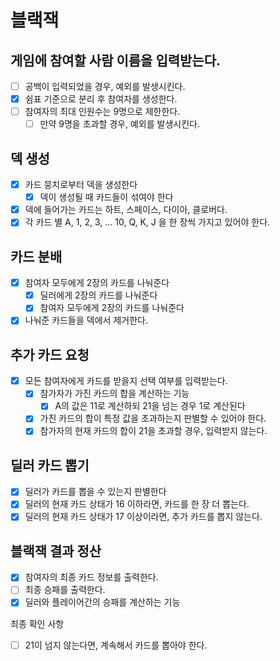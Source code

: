 # 블랙잭

## 게임에 참여할 사람 이름을 입력받는다.

- [ ] 공백이 입력되었을 경우, 예외를 발생시킨다.
- [x] 쉼표 기준으로 분리 후 참여자를 생성한다.
- [ ] 참여자의 최대 인원수는 9명으로 제한한다.
    - [ ] 만약 9명을 초과할 경우, 예외를 발생시킨다.

## 덱 생성

- [x] 카드 뭉치로부터 덱을 생성한다
    - [x] 덱이 생성될 때 카드들이 섞여야 한다
- [x] 덱에 들어가는 카드는 하트, 스페이스, 다이아, 클로버다.
- [x] 각 카드 별 A, 1, 2, 3, ... 10, Q, K, J 을 한 장씩 가지고 있어야 한다.

## 카드 분배

- [x] 참여자 모두에게 2장의 카드를 나눠준다
    - [x] 딜러에게 2장의 카드를 나눠준다
    - [x] 참여자 모두에게 2장의 카드를 나눠준다
- [x] 나눠준 카드들을 덱에서 제거한다.

## 추가 카드 요청

- [x] 모든 참여자에게 카드를 받을지 선택 여부를 입력받는다.
    - [x] 참가자가 가진 카드의 합을 계산하는 기능
        - [x] A의 값은 11로 계산하되 21을 넘는 경우 1로 계산된다
    - [x] 가진 카드의 합이 특정 값을 초과하는지 판별할 수 있어야 한다.
    - [x] 참가자의 현재 카드의 합이 21을 초과할 경우, 입력받지 않는다.

## 딜러 카드 뽑기

- [x] 딜러가 카드를 뽑을 수 있는지 판별한다
- [x] 딜러의 현재 카드 상태가 16 이하라면, 카드를 한 장 더 뽑는다.
- [x] 딜러의 현재 카드 상태가 17 이상이라면, 추가 카드를 뽑지 않는다.

## 블랙잭 결과 정산

- [x] 참여자의 최종 카드 정보를 출력한다.
- [ ] 최종 승패를 출력한다.
- [x] 딜러와 플레이어간의 승패를 계산하는 기능

최종 확인 사항

- [ ] 21이 넘지 않는다면, 계속해서 카드를 뽑아야 한다.